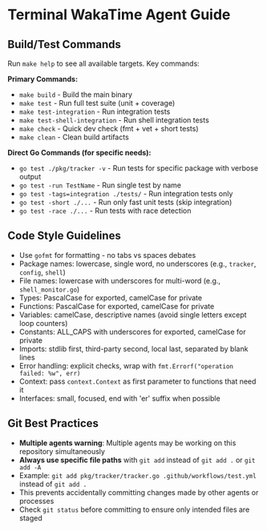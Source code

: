 # Terminal WakaTime Agent Guide

## Build/Test Commands
Run `make help` to see all available targets. Key commands:

**Primary Commands:**
- `make build` - Build the main binary
- `make test` - Run full test suite (unit + coverage)
- `make test-integration` - Run integration tests
- `make test-shell-integration` - Run shell integration tests
- `make check` - Quick dev check (fmt + vet + short tests)
- `make clean` - Clean build artifacts

**Direct Go Commands (for specific needs):**
- `go test ./pkg/tracker -v` - Run tests for specific package with verbose output
- `go test -run TestName` - Run single test by name
- `go test -tags=integration ./tests/` - Run integration tests only
- `go test -short ./...` - Run only fast unit tests (skip integration)
- `go test -race ./...` - Run tests with race detection

## Code Style Guidelines
- Use `gofmt` for formatting - no tabs vs spaces debates
- Package names: lowercase, single word, no underscores (e.g., `tracker`, `config`, `shell`)
- File names: lowercase with underscores for multi-word (e.g., `shell_monitor.go`)
- Types: PascalCase for exported, camelCase for private
- Functions: PascalCase for exported, camelCase for private  
- Variables: camelCase, descriptive names (avoid single letters except loop counters)
- Constants: ALL_CAPS with underscores for exported, camelCase for private
- Imports: stdlib first, third-party second, local last, separated by blank lines
- Error handling: explicit checks, wrap with `fmt.Errorf("operation failed: %w", err)`
- Context: pass `context.Context` as first parameter to functions that need it
- Interfaces: small, focused, end with 'er' suffix when possible

## Git Best Practices
- **Multiple agents warning**: Multiple agents may be working on this repository simultaneously
- **Always use specific file paths** with `git add` instead of `git add .` or `git add -A`
- Example: `git add pkg/tracker/tracker.go .github/workflows/test.yml` instead of `git add .`
- This prevents accidentally committing changes made by other agents or processes
- Check `git status` before committing to ensure only intended files are staged
